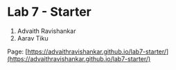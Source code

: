 # Lab 7 - Starter

1. Advaith Ravishankar
2. Aarav Tiku

Page: [https://advaithravishankar.github.io/lab7-starter/](https://advaithravishankar.github.io/lab7-starter/)
